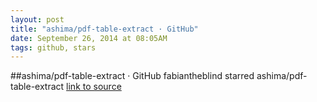 ```yaml
---
layout: post
title: "ashima/pdf-table-extract · GitHub"
date: September 26, 2014 at 08:05AM
tags: github, stars
---
```

##ashima/pdf-table-extract · GitHub
fabiantheblind starred ashima/pdf-table-extract
[link to source](http://ift.tt/1n6KvFy) 
